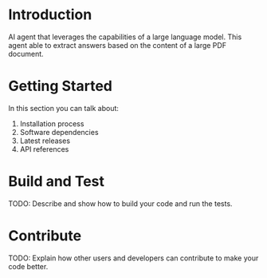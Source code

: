 # Introduction 
AI agent that leverages the capabilities of a large language model. This agent able to extract answers based on the content of a large PDF document.

# Getting Started
In this section you can talk about:
1.	Installation process
2.	Software dependencies
3.	Latest releases
4.	API references

# Build and Test
TODO: Describe and show how to build your code and run the tests. 

# Contribute
TODO: Explain how other users and developers can contribute to make your code better. 
